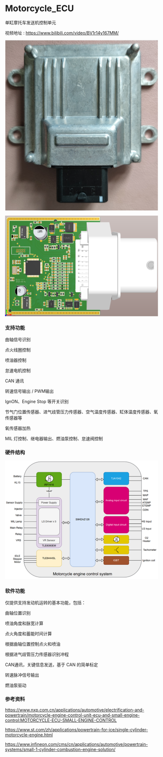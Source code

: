 # Motorcycle_ECU

单缸摩托车发送机控制单元

视频地址 : <a href="https://www.bilibili.com/video/BV1r14y167MM/">https://www.bilibili.com/video/BV1r14y167MM/</a> 

<img src='Document/Image/ECU01.png'></img>

<img src='Document/Image/PCBA01.png'></img>



### 支持功能

曲轴信号识别

点火线圈控制

喷油器控制

怠速电机控制

CAN 通讯

转速信号输出 / PWM输出

IgnON、Engine Stop 等开关识别

节气门位置传感器、进气歧管压力传感器、空气温度传感器、缸体温度传感器、氧传感器等

氧传感器加热

MIL 灯控制、继电器输出、燃油泵控制、怠速阀控制



### 硬件结构

<img src='Document/Image/硬件框图01.png'> </img>



### 软件功能

仅提供支持发动机运转的基本功能，包括：

曲轴位置识别

喷油角度和脉宽计算

点火角度和蓄能时间计算

根据曲轴位置控制点火和喷油

根据进气歧管压力传感器识别冲程

CAN通讯，关键信息发送，基于 CAN 的简单标定

转速脉冲信号输出

燃油泵驱动





### 参考资料

https://www.nxp.com.cn/applications/automotive/electrification-and-powertrain/motorcycle-engine-control-unit-ecu-and-small-engine-control:MOTORCYCLE-ECU-SMALL-ENGINE-CONTROL

https://www.st.com/zh/applications/powertrain-for-ice/single-cylinder-motorcycle-engine.html

https://www.infineon.com/cms/cn/applications/automotive/powertrain-systems/small-1-cylinder-combustion-engine-solution/

